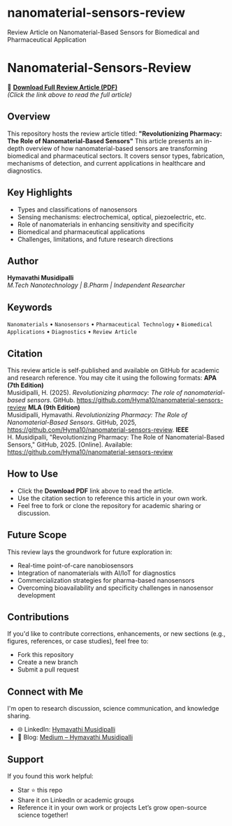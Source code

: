 # nanomaterial-sensors-review
Review Article on Nanomaterial-Based Sensors for Biomedical and Pharmaceutical Application
# Nanomaterial-Sensors-Review

📄 **[Download Full Review Article (PDF)](project%20-%20nanomaterial%20-based%20sensors.pdf)**  
*(Click the link above to read the full article)*
## Overview
This repository hosts the review article titled:
**"Revolutionizing Pharmacy: The Role of Nanomaterial-Based Sensors"**
This article presents an in-depth overview of how nanomaterial-based sensors are transforming biomedical and pharmaceutical sectors. It covers sensor types, fabrication, mechanisms of detection, and current applications in healthcare and diagnostics.
##  Key Highlights
- Types and classifications of nanosensors
- Sensing mechanisms: electrochemical, optical, piezoelectric, etc.
- Role of nanomaterials in enhancing sensitivity and specificity
- Biomedical and pharmaceutical applications
- Challenges, limitations, and future research directions
## Author
**Hymavathi Musidipalli**  
*M.Tech Nanotechnology | B.Pharm | Independent Researcher*
##  Keywords
`Nanomaterials` • `Nanosensors` • `Pharmaceutical Technology` • `Biomedical Applications` • `Diagnostics` • `Review Article`
##  Citation
This review article is self-published and available on GitHub for academic and research reference. You may cite it using the following formats:
**APA (7th Edition)**  
Musidipalli, H. (2025). *Revolutionizing pharmacy: The role of nanomaterial-based sensors*. GitHub. https://github.com/Hyma10/nanomaterial-sensors-review
**MLA (9th Edition)**  
Musidipalli, Hymavathi. *Revolutionizing Pharmacy: The Role of Nanomaterial-Based Sensors*. GitHub, 2025, https://github.com/Hyma10/nanomaterial-sensors-review.
**IEEE**  
H. Musidipalli, "Revolutionizing Pharmacy: The Role of Nanomaterial-Based Sensors," GitHub, 2025. [Online]. Available: https://github.com/Hyma10/nanomaterial-sensors-review
##  How to Use
- Click the **Download PDF** link above to read the article.
- Use the citation section to reference this article in your own work.
- Feel free to fork or clone the repository for academic sharing or discussion.
##  Future Scope
This review lays the groundwork for future exploration in:
- Real-time point-of-care nanobiosensors
- Integration of nanomaterials with AI/IoT for diagnostics
- Commercialization strategies for pharma-based nanosensors
- Overcoming bioavailability and specificity challenges in nanosensor development
##  Contributions
If you'd like to contribute corrections, enhancements, or new sections (e.g., figures, references, or case studies), feel free to:
- Fork this repository
- Create a new branch
- Submit a pull request
##  Connect with Me
I'm open to research discussion, science communication, and knowledge sharing.
- 🌐 LinkedIn: [Hymavathi Musidipalli](https://www.linkedin.com/in/musidipallihymavathi/)
- 📝 Blog: [Medium – Hymavathi Musidipalli](https://medium.com/@hymavathimusidipalli)
## Support
If you found this work helpful:
- Star ⭐ this repo
- Share it on LinkedIn or academic groups
- Reference it in your own work or projects
Let’s grow open-source science together! 
